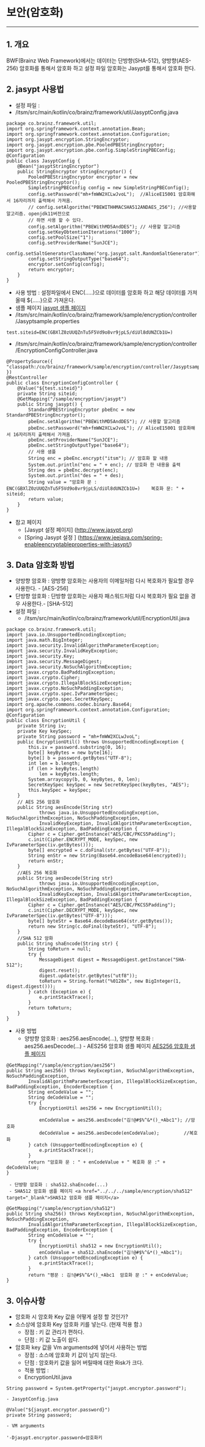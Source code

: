 # 보안(암호화)
---

## 1. 개요

BWF(Brainz Web Framework)에서는 데이터는 단방향(SHA-512), 양방향(AES-256) 암호화를 통해서 암호화 하고
설정 파일 암호화는 Jasypt를 통해서 암호화 한다.

## 2. jasypt 사용법

- 설정 파일 : 
 - /itsm/src/main/kotlin/co/brainz/framework/util/JasyptConfig.java
```
package co.brainz.framework.util;
import org.springframework.context.annotation.Bean;
import org.springframework.context.annotation.Configuration;
import org.jasypt.encryption.StringEncryptor;
import org.jasypt.encryption.pbe.PooledPBEStringEncryptor;
import org.jasypt.encryption.pbe.config.SimpleStringPBEConfig;
@Configuration
public class JasyptConfig { 
    @Bean("jasyptStringEncryptor")
    public StringEncryptor stringEncryptor() {
        PooledPBEStringEncryptor encryptor = new PooledPBEStringEncryptor();
        SimpleStringPBEConfig config = new SimpleStringPBEConfig();
        config.setPassword("mh+fmWW2XCLwJvoL");  //AliceE15001 암호화해서 16자리까지 출력해서 가져옴.
        // config.setAlgorithm("PBEWITHHMACSHA512ANDAES_256"); //사용할 알고리즘. openjdk11버전으로
        // 하면 사용 할 수 있다.
        config.setAlgorithm("PBEWithMD5AndDES"); // 사용할 알고리즘
        config.setKeyObtentionIterations("1000");
        config.setPoolSize("1");
        config.setProviderName("SunJCE");
        config.setSaltGeneratorClassName("org.jasypt.salt.RandomSaltGenerator");
        config.setStringOutputType("base64");
        encryptor.setConfig(config);
        return encryptor;
    }
}
```

- 사용 방법 : 설정파일에서 ENC(.....)으로 데이터를 암호화 하고 해당 데이터를 가져올때 ${.....}으로 가져온다.
 - 샘플 페이지 <a href="../../../sample/encryption/jasypt" target="_blank">jasypt 샘플 페이지</a>
  - /itsm/src/main/kotlin/co/brainz/framework/sample/encryption/controller/Jasyptsample.properties
```
test.siteid=ENC(GBXlZ0zUUQZnTu5F5Vd9o8vr9jpLS/diUl8dUNZCb1U=)
``` 
  - /itsm/src/main/kotlin/co/brainz/framework/sample/encryption/controller/EncryptionConfigController.java
```
@PropertySource({ "classpath:/co/brainz/framework/sample/encryption/controller/Jasyptsample.properties" })
@RestController
public class EncryptionConfigController {
    @Value("${test.siteid}")
    private String siteid;
    @GetMapping("/sample/encryption/jasypt")
    public String jasypt() {
        StandardPBEStringEncryptor pbeEnc = new StandardPBEStringEncryptor();
        pbeEnc.setAlgorithm("PBEWithMD5AndDES"); // 사용할 알고리즘
        pbeEnc.setPassword("mh+fmWW2XCLwJvoL"); // AliceE15001 암호화해서 16자리까지 출력해서 가져옴.
        pbeEnc.setProviderName("SunJCE");
        pbeEnc.setStringOutputType("base64");
        // 사용 샘플
        String enc = pbeEnc.encrypt("itsm"); // 암호화 할 내용
        System.out.println("enc = " + enc); // 암호화 한 내용을 출력
        String des = pbeEnc.decrypt(enc);
        System.out.println("des = " + des);
        String value = "암호화 문 : ENC(GBXlZ0zUUQZnTu5F5Vd9o8vr9jpLS/diUl8dUNZCb1U=)    복호화 문: " + siteid;
        return value;
    }
}
```
- 참고 페이지
  - [Jasypt 설정 페이지] (http://www.jasypt.org)
  - [Spring Jasypt 설정 ] (https://www.jeejava.com/spring-enableencryptableproperties-with-jasypt/)
   
## 3. Data 암호화 방법
  - 양방향 암호화 : 양방향 암호화는 사용자의 이메일처럼 다시 복호화가 필요할 경우 사용한다. - [AES-256]
  - 단방향 암호화 : 단방향 암호화는 사용자 패스워드처럼 다시 복호화가 필요 없을 경우 사용한다.- [SHA-512]
  - 설정 파일 : 
    - /itsm/src/main/kotlin/co/brainz/framework/util/EncryptionUtil.java
```
package co.brainz.framework.util;
import java.io.UnsupportedEncodingException;
import java.math.BigInteger;
import java.security.InvalidAlgorithmParameterException;
import java.security.InvalidKeyException;
import java.security.Key;
import java.security.MessageDigest;
import java.security.NoSuchAlgorithmException;
import javax.crypto.BadPaddingException;
import javax.crypto.Cipher;
import javax.crypto.IllegalBlockSizeException;
import javax.crypto.NoSuchPaddingException;
import javax.crypto.spec.IvParameterSpec;
import javax.crypto.spec.SecretKeySpec;
import org.apache.commons.codec.binary.Base64;
import org.springframework.context.annotation.Configuration;
@Configuration
public class EncryptionUtil {
    private String iv;
    private Key keySpec;
    private String password = "mh+fmWW2XCLwJvoL";
    public EncryptionUtil() throws UnsupportedEncodingException {
        this.iv = password.substring(0, 16);
        byte[] keyBytes = new byte[16];
        byte[] b = password.getBytes("UTF-8");
        int len = b.length;
        if (len > keyBytes.length)
            len = keyBytes.length;
        System.arraycopy(b, 0, keyBytes, 0, len);
        SecretKeySpec keySpec = new SecretKeySpec(keyBytes, "AES");
        this.keySpec = keySpec;
    }
    // AES 256 암호화
    public String aesEncode(String str)
            throws java.io.UnsupportedEncodingException, NoSuchAlgorithmException, NoSuchPaddingException,
            InvalidKeyException, InvalidAlgorithmParameterException, IllegalBlockSizeException, BadPaddingException {
        Cipher c = Cipher.getInstance("AES/CBC/PKCS5Padding");
        c.init(Cipher.ENCRYPT_MODE, keySpec, new IvParameterSpec(iv.getBytes()));
        byte[] encrypted = c.doFinal(str.getBytes("UTF-8"));
        String enStr = new String(Base64.encodeBase64(encrypted));
        return enStr;
    }
    //AES 256 복호화
    public String aesDecode(String str)
            throws java.io.UnsupportedEncodingException, NoSuchAlgorithmException, NoSuchPaddingException,
            InvalidKeyException, InvalidAlgorithmParameterException, IllegalBlockSizeException, BadPaddingException {
        Cipher c = Cipher.getInstance("AES/CBC/PKCS5Padding");
        c.init(Cipher.DECRYPT_MODE, keySpec, new IvParameterSpec(iv.getBytes("UTF-8")));
        byte[] byteStr = Base64.decodeBase64(str.getBytes());
        return new String(c.doFinal(byteStr), "UTF-8");
    }
    //SHA 512 암화
    public String shaEncode(String str) {
        String toReturn = null;
        try {
            MessageDigest digest = MessageDigest.getInstance("SHA-512");
            digest.reset();
            digest.update(str.getBytes("utf8"));
            toReturn = String.format("%0128x", new BigInteger(1, digest.digest()));
        } catch (Exception e) {
            e.printStackTrace();
        }
        return toReturn;
    }
}
```
 - 사용 방법
      - 양방향 암호화 : aes256.aesEncode(...), 양방향 복호화 : aes256.aesDecode(...)
       - AES256 암호화 샘플 페이지 <a href="../../../sample/encryption/aes256" target="_blank">AES256 암호화 샘플 페이지</a>
```
@GetMapping("/sample/encryption/aes256")
public String aes256() throws KeyException, NoSuchAlgorithmException, NoSuchPaddingException,
        InvalidAlgorithmParameterException, IllegalBlockSizeException, BadPaddingException, EncoderException {
        String enCodeValue = "";
        String deCodeValue = "";
        try {
            EncryptionUtil aes256 = new EncryptionUtil();
    
            enCodeValue = aes256.aesEncode("김!@#$%^&*()_+Abc1"); //암호화
            deCodeValue = aes256.aesDecode(enCodeValue);         //복호화
        } catch (UnsupportedEncodingException e) {
            e.printStackTrace();
        }
        return "암호화 문 : " + enCodeValue + " 복호화 문 :" + deCodeValue;
}
```
     - 단뱡항 암호화 : sha512.shaEncode(...)
     - SHA512 암호화 샘플 페이지 <a href="../../../sample/encryption/sha512" target="_blank">SHA512 암호화 샘플 페이지</a>
```
@GetMapping("/sample/encryption/sha512")
public String sha256() throws KeyException, NoSuchAlgorithmException, NoSuchPaddingException,
        InvalidAlgorithmParameterException, IllegalBlockSizeException, BadPaddingException, EncoderException {
        String enCodeValue = "";
        try {
            EncryptionUtil sha512 = new EncryptionUtil();
            enCodeValue = sha512.shaEncode("김!@#$%^&*()_+Abc1");
        } catch (UnsupportedEncodingException e) {
            e.printStackTrace();
        }
        return "평문 : 김!@#$%^&*()_+Abc1  암호화 문 :" + enCodeValue;
}
```

## 3. 이슈사항

- 암호화 시 암호화 Key 값을 어떻게 설정 할 것인가?
 - 소스상에 암호화 Key 암호화 키를 넣는다. (현재 적용 함.)
    - 장점 : 키 값 관리가 편하다.
    - 단점 : 키 값 노출이 쉽다.
 - 암호화 key 값을 Vm argumentsd에 넣어서 사용하는 방법
    - 장점 : 소스에 암호화 키 값이 남지 않는다.
    - 단점 : 암호화키 값을 잃어 버릴때에 대한 Risk가 크다.
   - 적용 방법 :
    - EncryptionUtil.java
```
String password = System.getProperty("jasypt.encryptor.password");
```
    - JasyptConfig.java
```
@Value("${jasypt.encryptor.password}") 
private String password;
```
    - VM arguments 
```
'-Djasypt.encryptor.password=암호화키
```